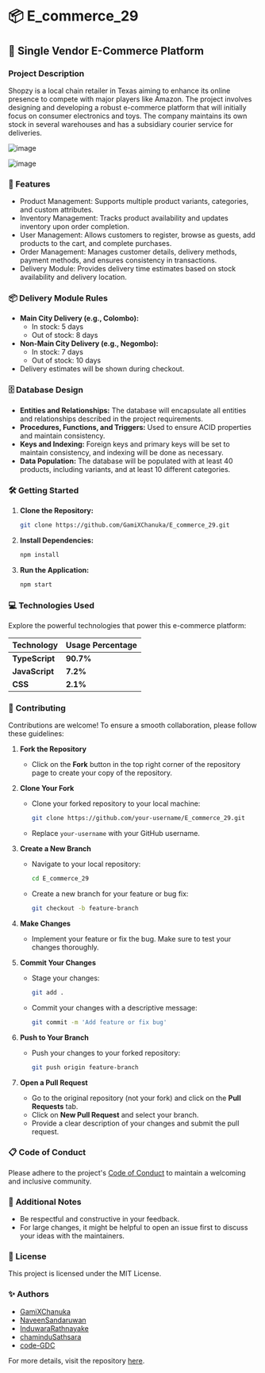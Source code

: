 # 📦  E_commerce_29

## 🌟 Single Vendor E-Commerce Platform

### Project Description
Shopzy is a local chain retailer in Texas aiming to enhance its online presence to compete with major players like Amazon. The project involves designing and developing a robust e-commerce platform that will initially focus on consumer electronics and toys. The company maintains its own stock in several warehouses and has a subsidiary courier service for deliveries.

![image](https://github.com/user-attachments/assets/d1d9ceb7-f8b7-4a27-929c-766b788e26b9)


![image](https://github.com/user-attachments/assets/ac2f5dcf-8a9e-4663-bf3e-468d517a1af0)

### 🚀 Features
- Product Management: Supports multiple product variants, categories, and custom attributes.
- Inventory Management: Tracks product availability and updates inventory upon order completion.
- User Management: Allows customers to register, browse as guests, add products to the cart, and complete purchases.
- Order Management: Manages customer details, delivery methods, payment methods, and ensures consistency in transactions.
- Delivery Module: Provides delivery time estimates based on stock availability and delivery location.

### 📦 Delivery Module Rules
- **Main City Delivery (e.g., Colombo):**
  - In stock: 5 days
  - Out of stock: 8 days
- **Non-Main City Delivery (e.g., Negombo):**
  - In stock: 7 days
  - Out of stock: 10 days
- Delivery estimates will be shown during checkout.

### 🗄️ Database Design
- **Entities and Relationships:** The database will encapsulate all entities and relationships described in the project requirements.
- **Procedures, Functions, and Triggers:** Used to ensure ACID properties and maintain consistency.
- **Keys and Indexing:** Foreign keys and primary keys will be set to maintain consistency, and indexing will be done as necessary.
- **Data Population:** The database will be populated with at least 40 products, including variants, and at least 10 different categories.

### 🛠️ Getting Started
1. **Clone the Repository:**
   ```bash
   git clone https://github.com/GamiXChanuka/E_commerce_29.git
   ```
2. **Install Dependencies:**
   ```bash
   npm install
   ```
3. **Run the Application:**
   ```bash
   npm start
   ```

### 💻 **Technologies Used**

Explore the powerful technologies that power this e-commerce platform:

| Technology      | Usage Percentage |
|------------------|------------------|
| **TypeScript**   | **90.7%**  |
| **JavaScript**   | **7.2%**  |
| **CSS**          | **2.1%**  |

### 🤝 **Contributing**

Contributions are welcome! To ensure a smooth collaboration, please follow these guidelines:

1. **Fork the Repository**
   - Click on the **Fork** button in the top right corner of the repository page to create your copy of the repository.

2. **Clone Your Fork**
   - Clone your forked repository to your local machine:
     ```bash
     git clone https://github.com/your-username/E_commerce_29.git
     ```
   - Replace `your-username` with your GitHub username.

3. **Create a New Branch**
   - Navigate to your local repository:
     ```bash
     cd E_commerce_29
     ```
   - Create a new branch for your feature or bug fix:
     ```bash
     git checkout -b feature-branch
     ```

4. **Make Changes**
   - Implement your feature or fix the bug. Make sure to test your changes thoroughly.

5. **Commit Your Changes**
   - Stage your changes:
     ```bash
     git add .
     ```
   - Commit your changes with a descriptive message:
     ```bash
     git commit -m 'Add feature or fix bug'
     ```

6. **Push to Your Branch**
   - Push your changes to your forked repository:
     ```bash
     git push origin feature-branch
     ```

7. **Open a Pull Request**
   - Go to the original repository (not your fork) and click on the **Pull Requests** tab.
   - Click on **New Pull Request** and select your branch.
   - Provide a clear description of your changes and submit the pull request.

### 📋 **Code of Conduct**
Please adhere to the project's [Code of Conduct](CODE_OF_CONDUCT.md) to maintain a welcoming and inclusive community.

### 📝 **Additional Notes**
- Be respectful and constructive in your feedback.
- For large changes, it might be helpful to open an issue first to discuss your ideas with the maintainers.


### 📜 License
This project is licensed under the MIT License.

### ✨ Authors
- [GamiXChanuka](https://github.com/GamiXChanuka)
- [NaveenSandaruwan](https://github.com/NaveenSandaruwan)
- [InduwaraRathnayake]()
- [chaminduSathsara](https://github.com/Chamindu24)
- [code-GDC]()

For more details, visit the repository [here](https://github.com/GamiXChanuka/E_commerce_29).
